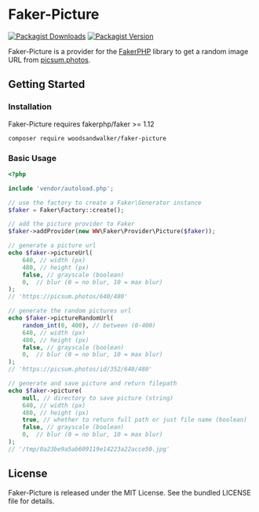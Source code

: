 # Faker-Picture

[![Packagist Downloads](https://img.shields.io/packagist/dt/woodsandwalker/faker-picture?color=brightgreen)](https://packagist.org/packages/woodsandwalker/faker-picture)
[![Packagist Version](https://img.shields.io/packagist/v/woodsandwalker/faker-picture?color=brightgreen)](https://packagist.org/packages/woodsandwalker/faker-picture)

Faker-Picture is a provider for the [FakerPHP](https://github.com/FakerPHP/Faker) library to get a random image URL from [picsum.photos](https://picsum.photos).

## Getting Started

### Installation

Faker-Picture requires fakerphp/faker >= 1.12

```shell
composer require woodsandwalker/faker-picture
```

### Basic Usage

```php
<?php

include 'vendor/autoload.php';

// use the factory to create a Faker\Generator instance
$faker = Faker\Factory::create();

// add the picture provider to Faker
$faker->addProvider(new WW\Faker\Provider\Picture($faker));

// generate a picture url
echo $faker->pictureUrl(
    640, // width (px)
    480, // height (px)
    false, // grayscale (boolean)
    0,  // blur (0 = no blur, 10 = max blur)
);
// 'https://picsum.photos/640/480'

// generate the random pictures url
echo $faker->pictureRandomUrl(
    random_int(0, 400), // between (0-400)
    640, // width (px)
    480, // height (px)
    false, // grayscale (boolean)
    0,  // blur (0 = no blur, 10 = max blur)
);
// 'https://picsum.photos/id/352/640/480'

// generate and save picture and return filepath
echo $faker->picture(
    null, // directory to save picture (string)
    640, // width (px)
    480, // height (px)
    true, // whether to return full path or just file name (boolean)
    false, // grayscale (boolean)
    0,  // blur (0 = no blur, 10 = max blur)
);
// '/tmp/0a23be9a5ab609119e14223a22acce50.jpg'
```

## License

Faker-Picture is released under the MIT License. See the bundled LICENSE file for details.
